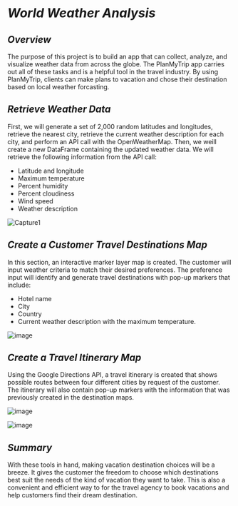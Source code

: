 # ***World Weather Analysis***

## ***Overview***
The purpose of this project is to build an app that can collect, analyze, and visualize weather data from across the globe. The PlanMyTrip app carries out all of these tasks and is a helpful tool in the travel industry. By using PlanMyTrip, clients can make plans to vacation and chose their destination based on local weather forcasting. 

## ***Retrieve Weather Data***
First, we will generate a set of 2,000 random latitudes and longitudes, retrieve the nearest city, retrieve the current weather description for each city, and perform an API call with the OpenWeatherMap. Then, we weill create a new DataFrame containing the updated weather data.
We will retrieve the following information from the API call:
- Latitude and longitude
- Maximum temperature
- Percent humidity
- Percent cloudiness
- Wind speed
- Weather description

![Capture1](https://user-images.githubusercontent.com/87077325/163581205-6fd24355-9196-4613-8c86-9d5bdddd42bc.PNG)

## ***Create a Customer Travel Destinations Map***
In this section, an interactive marker layer map is created. The customer will input weather criteria to match their desired preferences. The preference input will identify and generate travel destinations with pop-up markers that include:
- Hotel name
- City
- Country
- Current weather description with the maximum temperature.

![image](https://user-images.githubusercontent.com/87077325/163597674-998a5b6d-4b60-4dcb-8f84-8a598dcc7a7c.png)


## ***Create a Travel Itinerary Map***
Using the Google Directions API, a travel itinerary is created that shows possible routes between four different cities by request of the customer. The itinerary will also contain pop-up markers with the information that was previously created in the destination maps.

![image](https://user-images.githubusercontent.com/87077325/163598681-5bb0c852-d2e8-48c8-a8c2-93cea0b2e3e8.png)


![image](https://user-images.githubusercontent.com/87077325/163598611-8bf998b4-580e-465f-ad1f-5d1cbc8c2baa.png)

## ***Summary***
With these tools in hand, making vacation destination choices will be a breeze. It gives the customer the freedom to choose which destinations best suit the needs of the kind of vacation they want to take. This is also a convenient and efficient way to for the travel agency to book vacations and help customers find their dream destination.
